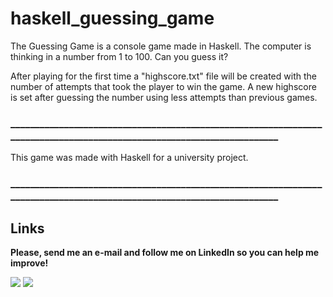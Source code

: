# haskell_guessing_game

The Guessing Game is a console game made in Haskell.
The computer is thinking in a number from 1 to 100. Can you guess it?

After playing for the first time a "highscore.txt" file will be created with the number of attempts that took the player to win the game.
A new highscore is set after guessing the number using less attempts than previous games.

### _______________________________________________________________________________________________________________________

This game was made with Haskell for a university project.

### _______________________________________________________________________________________________________________________


## Links

**Please, send me an e-mail and follow me on LinkedIn so you can help me improve!**

<div>
<a href="https://www.linkedin.com/in/lucas-cardoso-jabur" target="_blank"><img loading="lazy" src="https://img.shields.io/badge/-LinkedIn-%230077B5?style=for-the-badge&logo=linkedin&logoColor=white" target="_blank"></a>  
<a href = "mailto:lucascjabur02@gmail.com"><img loading="lazy" src="https://img.shields.io/badge/Gmail-D14836?style=for-the-badge&logo=gmail&logoColor=white" target="_blank"></a> 
</div>